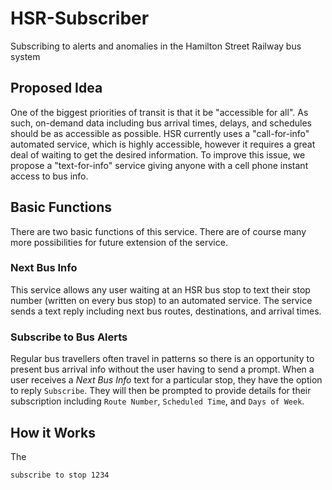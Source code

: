 # HSR-Subscriber


Subscribing to alerts and anomalies in the Hamilton Street Railway bus system

## Proposed Idea

One of the biggest priorities of transit is that it be "accessible for all". As such, on-demand data including bus arrival times, delays, and schedules should be as accessible as possible. HSR currently uses a "call-for-info" automated service, which is highly accessible, however it requires a great deal of waiting to get the desired information. To improve this issue, we propose a "text-for-info" service giving anyone with a cell phone instant access to bus info.

## Basic Functions
There are two basic functions of this service. There are of course many more possibilities for future extension of the service.

### Next Bus Info

This service allows any user waiting at an HSR bus stop to text their stop number (written on every bus stop) to an automated service. The service sends a text reply including next bus routes, destinations, and arrival times.

### Subscribe to Bus Alerts

Regular bus travellers often travel in patterns so there is an opportunity to present bus arrival info without the user having to send a prompt. When a user receives a *Next Bus Info* text for a particular stop, they have the option to reply `Subscribe`. They will then be prompted to provide details for their subscription including `Route Number`, `Scheduled Time`, and `Days of Week`.

## How it Works

The 

`subscribe to stop 1234`
